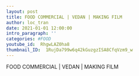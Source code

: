 ```yaml
---
layout: post
title: FOOD COMMERCIAL | VEDAN | MAKING FILM
author: loc_tran
date: 2021-01-01 12:00:00
intro_paragraph: ''
categories: #FOOD
youtube_id:  RhgwLAZ0ha8
thumbnail_ID:  1RujDa799w6q42kGuzgzISA8CfqVzm9_w
---
```

FOOD COMMERCIAL | VEDAN | MAKING FILM
